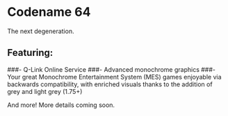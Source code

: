 # Codename 64
The next degeneration.

## Featuring:

###- Q-Link Online Service 
###- Advanced monochrome graphics
###- Your great Monochrome Entertainment System (MES) games enjoyable via backwards compatibility, with enriched visuals thanks to the addition of grey and light grey (1.75+)

And more! More details coming soon.
